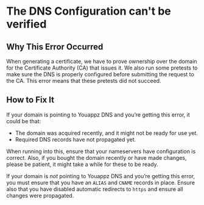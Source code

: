 # The DNS Configuration can't be verified

## Why This Error Occurred

When generating a certificate, we have to prove ownership over the domain
for the Certificate Authority (CA) that issues it. We also run some pretests
to make sure the DNS is properly configured before submitting the request to
the CA. This error means that these pretests did not succeed.

## How to Fix It

If your domain is pointing to Youappz DNS and you’re getting this error,
it could be that:

- The domain was acquired recently, and it might not be ready for use yet.
- Required DNS records have not propagated yet.

When running into this, ensure that your nameservers have configuration is correct. Also, if you bought the domain recently or have made changes, please be patient,
it might take a while for these to be ready.

If your domain is _not_ pointing to Youappz DNS and you’re getting this
error, you must ensure that you have an `ALIAS` and `CNAME` records in place.
Ensure also that you have disabled automatic redirects to `https` and ensure all changes were propagated.
